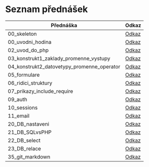 # Seznam přednášek

| Přednáška | Odkaz |
|-----------|-------|
| 00_skeleton | [Odkaz](/pva4_prednasky/00_skeleton/) |
| 00_uvodni_hodina | [Odkaz](/pva4_prednasky/00_uvodni_hodina/) |
| 02_uvod_do_php | [Odkaz](/pva4_prednasky/02_uvod_do_php/) |
| 03_konstrukt1_zaklady_promenne_vystupy | [Odkaz](/pva4_prednasky/03_konstrukt1_zaklady_promenne_vystupy/) |
| 04_konstrukt2_datovetypy_promenne_operator | [Odkaz](/pva4_prednasky/04_konstrukt2_datovetypy_promenne_operator/) |
| 05_formulare | [Odkaz](/pva4_prednasky/05_formulare/) |
| 06_ridici_struktury | [Odkaz](/pva4_prednasky/06_ridici_struktury/) |
| 07_prikazy_include_require | [Odkaz](/pva4_prednasky/07_prikazy_include_require/) |
| 09_auth | [Odkaz](/pva4_prednasky/09_auth/) |
| 10_sessions | [Odkaz](/pva4_prednasky/10_sessions/) |
| 11_email | [Odkaz](/pva4_prednasky/11_email/) |
| 20_DB_nastaveni | [Odkaz](/pva4_prednasky/20_DB_nastaveni/) |
| 21_DB_SQLvsPHP | [Odkaz](/pva4_prednasky/21_DB_SQLvsPHP/) |
| 22_DB_select | [Odkaz](/pva4_prednasky/22_DB_select/) |
| 23_DB_relace | [Odkaz](/pva4_prednasky/23_DB_relace/) |
| 35_git_markdown | [Odkaz](/pva4_prednasky/35_git_markdown/) |

